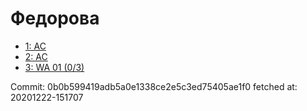 # Федорова
- [1: AC](1.md)
- [2: AC](2.md)
- [3: WA 01 (0/3)](3.md)

Commit: 0b0b599419adb5a0e1338ce2e5c3ed75405ae1f0
 fetched at: 20201222-151707
